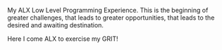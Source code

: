 My ALX Low Level Programming Experience.
This is the beginning of greater challenges, that leads to greater opportunities, that leads to the desired and awaiting destination.

Here I come ALX to exercise my GRIT!
